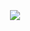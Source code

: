 <div align="center">
	<br>
	<br>
	<br>
	<img src="./toshiro.gif" width="auto" height="auto">
	<br>
	<br>
	<br>
</div>
